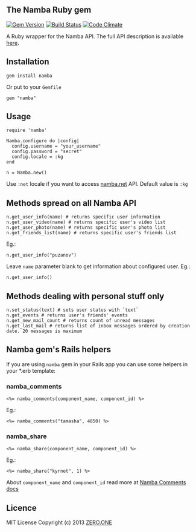 ## The Namba Ruby gem

[![Gem Version](https://badge.fury.io/rb/namba.png)](http://badge.fury.io/rb/namba)
[![Build Status](https://secure.travis-ci.org/ZeroOneStudio/namba.png)](http://travis-ci.org/ZeroOneStudio/namba)
[![Code Climate](https://codeclimate.com/github/ZeroOneStudio/namba.png)](https://codeclimate.com/github/ZeroOneStudio/namba)

A Ruby wrapper for the Namba API. The full API description is available [here][].

[here]: http://dev.namba.kg/api_description.php

## Installation

    gem install namba

Or put to your `Gemfile`

    gem "namba"

## Usage

    require 'namba'
    
    Namba.configure do |config|
      config.username = "your_username"
      config.password = "secret"
      config.locale = :kg
    end

    n = Namba.new()

Use `:net` locale if you want to access [namba.net][] API. Default value is `:kg`

[namba.net]: http://www.namba.net

## Methods spread on all Namba API

    n.get_user_info(name) # returns specific user information
    n.get_user_video(name) # returns specific user's video list
    n.get_user_photo(name) # returns specific user's photo list
    n.get_friends_list(name) # returns specific user's friends list

Eg.:
    
    n.get_user_info("puzanov")

Leave `name` parameter blank to get information about configured user. Eg.:

    n.get_user_info()

## Methods dealing with personal stuff only

    n.set_status(text) # sets user status with `text`
    n.get_events # returns user's friends' events
    n.get_new_mail_count # returns count of unread messages
    n.get_last_mail # returns list of inbox messages ordered by creation date. 20 messages is maximum

## Namba gem's Rails helpers

If you are using `namba` gem in your Rails app you can use some helpers in your *.erb template:

### namba_comments

    <%= namba_comments(component_name, component_id) %>

Eg.:

    <%= namba_comments("tamasha", 4850) %>

### namba_share

    <%= namba_share(component_name, component_id) %>

Eg.:

    <%= namba_share("kyrnet", 1) %>    

About `component_name` and `component_id` read more at [Namba Comments docs][]

[Namba Comments docs]: http://dev.namba.kg/api_comments.php

## Licence

MIT License Copyright (c) 2013 [ZERO.ONE][]

[ZERO.ONE]: http://www.zeroone.st

